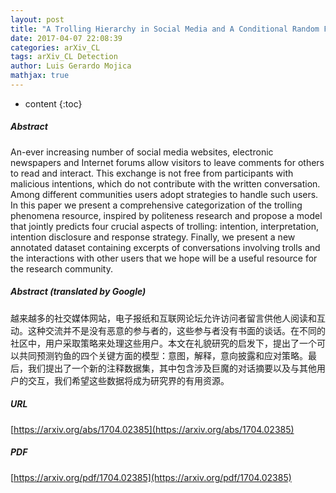 ```yaml
---
layout: post
title: "A Trolling Hierarchy in Social Media and A Conditional Random Field For Trolling Detection"
date: 2017-04-07 22:08:39
categories: arXiv_CL
tags: arXiv_CL Detection
author: Luis Gerardo Mojica
mathjax: true
---
```


* content
{:toc}

##### Abstract
An-ever increasing number of social media websites, electronic newspapers and Internet forums allow visitors to leave comments for others to read and interact. This exchange is not free from participants with malicious intentions, which do not contribute with the written conversation. Among different communities users adopt strategies to handle such users. In this paper we present a comprehensive categorization of the trolling phenomena resource, inspired by politeness research and propose a model that jointly predicts four crucial aspects of trolling: intention, interpretation, intention disclosure and response strategy. Finally, we present a new annotated dataset containing excerpts of conversations involving trolls and the interactions with other users that we hope will be a useful resource for the research community.

##### Abstract (translated by Google)
越来越多的社交媒体网站，电子报纸和互联网论坛允许访问者留言供他人阅读和互动。这种交流并不是没有恶意的参与者的，这些参与者没有书面的谈话。在不同的社区中，用户采取策略来处理这些用户。本文在礼貌研究的启发下，提出了一个可以共同预测钓鱼的四个关键方面的模型：意图，解释，意向披露和应对策略。最后，我们提出了一个新的注释数据集，其中包含涉及巨魔的对话摘要以及与其他用户的交互，我们希望这些数据将成为研究界的有用资源。

##### URL
[https://arxiv.org/abs/1704.02385](https://arxiv.org/abs/1704.02385)

##### PDF
[https://arxiv.org/pdf/1704.02385](https://arxiv.org/pdf/1704.02385)

